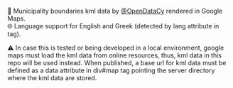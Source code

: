:floppy_disk: Municipality boundaries kml data by [@OpenDataCy](https://www.data.gov.cy) rendered in Google Maps.  
:globe_with_meridians: Language support for English and Greek (detected by lang attribute in <html> tag).  
  
:warning: In case this is tested or being developed in a local environment, google maps must load the kml data from online resources, thus, kml data in this repo will be used instead. When published, a base url for kml data must be defined as a data attribute in div#map tag pointing the server directory where the kml data are stored. 